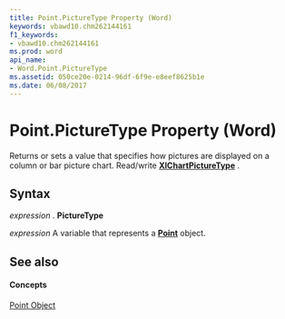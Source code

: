 ```yaml
---
title: Point.PictureType Property (Word)
keywords: vbawd10.chm262144161
f1_keywords:
- vbawd10.chm262144161
ms.prod: word
api_name:
- Word.Point.PictureType
ms.assetid: 050ce20e-0214-96df-6f9e-e8eef8625b1e
ms.date: 06/08/2017
---
```



# Point.PictureType Property (Word)

Returns or sets a value that specifies how pictures are displayed on a column or bar picture chart. Read/write  **[XlChartPictureType](xlchartpicturetype-enumeration-word.md)** .


## Syntax

 _expression_ . **PictureType**

 _expression_ A variable that represents a **[Point](point-object-word.md)** object.


## See also


#### Concepts


[Point Object](point-object-word.md)

